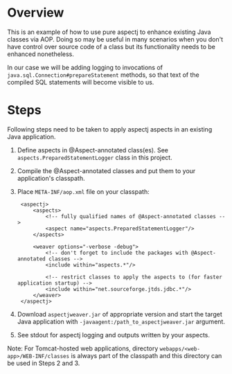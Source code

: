 # Overview

This is an example of how to use pure aspectj to enhance existing Java classes via AOP. Doing so may be useful in many scenarios when you don't have control over source code of a class but its functionality needs to be enhanced nonetheless.

In our case we will be adding logging to invocations of `java.sql.Connection#prepareStatement` methods, so that text of the compiled SQL statements will become visible to us.


# Steps

Following steps need to be taken to apply aspectj aspects in an existing Java application.

1. Define aspects in @Aspect-annotated class(es). See `aspects.PreparedStatementLogger` class in this project.

2. Compile the @Aspect-annotated classes and put them to your application's classpath.

3. Place `META-INF/aop.xml` file on your classpath:

        <aspectj>
            <aspects>
                <!-- fully qualified names of @Aspect-annotated classes -->
                <aspect name="aspects.PreparedStatementLogger"/>
            </aspects>

            <weaver options="-verbose -debug">
                <!-- don't forget to include the packages with @Aspect-annotated classes -->
                <include within="aspects.*"/>

                <!-- restrict classes to apply the aspects to (for faster application startup) -->
                <include within="net.sourceforge.jtds.jdbc.*"/>
            </weaver>
        </aspectj>

4. Download `aspectjweaver.jar` of appropriate version and start the target Java application with `-javaagent:/path_to_aspectjweaver.jar` argument.

5. See stdout for aspectj logging and outputs written by your aspects.


Note: For Tomcat-hosted web applications, directory `webapps/<web-app>/WEB-INF/classes` is always part of the classpath and this directory can be used in Steps 2 and 3.
